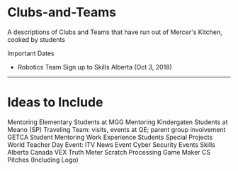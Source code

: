 # Clubs-and-Teams
A descriptions of Clubs and Teams that have run out of Mercer's Kitchen, cooked by students

Important Dates
- Robotics Team Sign up to Skills Alberta (Oct 3, 2018)

---

# Ideas to Include
Mentoring Elementary Students at MGG
Mentoring Kindergaten Students at Meano (SP)
Traveling Team: visits, events at QE; parent group involvement
GETCA Student Mentoring
Work Experience Students
Special Projects
World Teacher Day Event: ITV News Event
Cyber Security Events
Skills Alberta Canada
VEX
Truth Meter
Scratch
Processing
Game Maker
CS Pitches (Including Logo)
